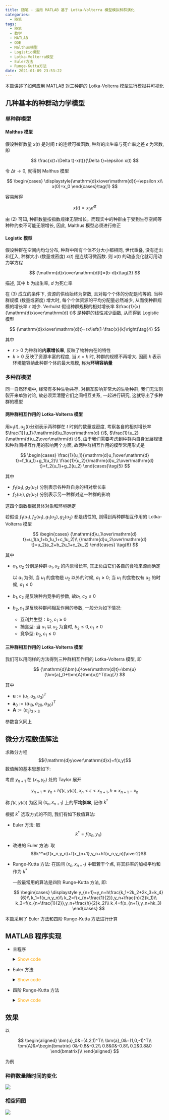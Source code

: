 ```yaml
---
title: 随笔 - 运用 MATLAB 基于 Lotka-Volterra 模型模拟种群演化
categories:
  - 随笔
tags:
  - 随笔
  - 数学
  - MATLAB
  - ODE
  - Malthus模型
  - Logistic模型
  - Lotka-Volterra模型
  - Euler方法
  - Runge-Kutta方法
date: 2021-01-09 23:53:22
---
```


本篇讲述了如何应用 MATLAB 对三种群的 Lotka-Volterra 模型进行模拟并可视化

<!-- more -->

## 几种基本的种群动力学模型

### 单种群模型

#### Malthus 模型

假设种群数量 $x(t)$ 是时间 $t$ 的连续可微函数, 种群的出生率与死亡率之差 $\epsilon$ 为常数, 即

$$
\frac{x(t+\Delta t)-x(t)}{\Delta t}=\epsilon x(t)
$$

令 $\Delta t\to 0$, 就得到 Malthus 模型

$$
\begin{cases}
  \displaystyle{\mathrm{d}x\over\mathrm{d}t}=\epsilon x\\
  x(0)=x_0
\end{cases}\tag{1}
$$

容易解得

$$
x(t)=x_0e^{\epsilon t}\tag{2}
$$

由 $\text{(2)}$ 可知, 种群数量按指数规律无限增长。而现实中的种群由于受到生存空间等种种约束不可能无限增长, 因此, Malthus 模型必须进行修正

#### Logistic 模型

假设种群在空间内均匀分布, 种群中所有个体不分大小都相同, 世代重叠, 没有迁出和迁入, 种群大小 (数量或密度) $x(t)$ 是连续可微函数. 则 $x(t)$ 的动态变化就可用动力学方程

$$
{\mathrm{d}x\over\mathrm{d}t}=(b-d)x\tag{3}
$$

描述, 其中 $b$ 为出生率, $d$ 为死亡率

在 $\text{(3)}$ 成立的条件下, 资源的供给始终为常数, 且对每个个体的分配是均等的. 当种群规模 (数量或密度) 增大时, 每个个体资源的平均分配量必然减少, 从而使种群规模的增长率 $\epsilon$ 减少. Verhulst 假设种群规模的相对增长率 $\frac{1}{x}{\mathrm{d}x\over\mathrm{d} t}$ 是种群的线性减少函数, 从而得到 Logistic 模型

$$
{\mathrm{d}x\over\mathrm{d}t}=rx\left(1-\frac{x}{k}\right)\tag{4}
$$

其中

- $r>0$ 为种群的**内禀增长率**, 反映了物种内在的特性
- $k>0$ 反映了资源丰富的程度, 当 $x=k$ 时, 种群的规模不再增大. 因而 $k$ 表示环境能容纳此种群个体的最大规模, 称为**环境容纳量**

### 多种群模型

同一自然环境中, 经常有多种生物共存, 对相互影响非常大的生物种群, 我们无法割裂开来单独讨论, 故必须弄清楚它们之间相互关系, 一起进行研究, 这就导出了多种群的模型

#### 两种群相互作用的 Lotka-Volterra 模型

用$u_1(t),u_2(t)$分别表示两种群在 $t$ 时刻的数量或密度, 考察各自的相对增长率 $\frac{1}{u_1}{\mathrm{d}u_1\over\mathrm{d} t}$, $\frac{1}{u_2}{\mathrm{d}u_2\over\mathrm{d} t}$, 由于我们需要考虑到种群内自身发展规律和种群间相互作用的影响两个方面, 故两种群相互作用的模型常用形式是

$$
\begin{cases}
  \frac{1}{u_1}{\mathrm{d}u_1\over\mathrm{d} t}=f_1(u_1)+g_1(u_2)\\
  \frac{1}{u_2}{\mathrm{d}u_2\over\mathrm{d} t}=f_2(u_1)+g_2(u_2)
\end{cases}\tag{5}
$$

其中

- $f_1(u_1),g_2(u_2)$ 分别表示各种群自身的相对增长率
- $f_2(u_1),g_1(u_2)$ 分别表示另一种群对这一种群的影响

这四个函数根据具体对象和环境确定

若假设 $f_1(u_1),f_2(u_1),g_1(u_2),g_2(u_2)$ 都是线性的, 则得到两种群相互作用的 Lotka-Volterra 模型

$$
\begin{cases}
  {\mathrm{d}u_1\over\mathrm{d} t}=u_1(a_1+b_1u_1+c_1u_2)\\
  {\mathrm{d}u_2\over\mathrm{d} t}=u_2(a_2+b_2u_1+c_2u_2)
\end{cases}
\tag{6}
$$

其中

- $a_1,a_2$ 分别是种群 $u_1,u_2$ 的内禀增长率, 其正负由它们各自的食物来源而确定

  以 $a_1$ 为例, 当 $u_1$ 的食物是 $u_2$ 以外的时候, $a_1\geqslant0$; 当 $u_1$ 的食物仅有 $u_2$ 的时候, $a_1\leqslant0$

- $b_1,c_2$ 是反映种内竞争的参数, 故$b_1,c_2\leqslant0$
- $b_2,c_1$ 是反映种群间相互作用的参数, 一般分为如下情况:
  - 互利共生型：$b_2,c_1\geqslant0$
  - 捕食型: 当 $u_1$ 以 $u_2$ 为食时, $b_2\leqslant0, c_1\geqslant0$
  - 竞争型: $b_2,c_1\leqslant0$

#### 三种群相互作用的 Lotka-Volterra 模型

我们可以用同样的方法得到三种群相互作用的 Lotka-Volterra 模型, 即

$$
{\mathrm{d}\bm{u}\over\mathrm{d}t}=\bm{u}(\bm{a}_0+\bm{A}\bm{u})^T\tag{7}
$$

其中

- $\bm{u}:=(u_1,u_2,u_3)^T$
- $\bm{a}_0:=(a_{10},a_{20},a_{30})^T$
- $\bm{A}:=(a_{ij})_{3\times3}$

参数含义同上

## 微分方程数值解法

求微分方程
$${\mathrm{d}y\over\mathrm{d}x}=f(x,y)$$
数值解的基本思想如下:

考虑 $y_{n+1}$ 在 $(x_n,y_n)$ 处的 Taylor 展开

$$
y_{n+1}=y_n+hf(\epsilon,y(\epsilon)),~x_n<\epsilon<x_{n+1},h=x_{n+1}-x_n
$$

称 $f(\epsilon,y(\epsilon))$ 为区间 $(x_n,x_{n+1})$ 上的**平均斜率**, 记作 $k^*$

根据 $k^*$ 选取方式的不同, 我们有如下数值算法:

- Euler 方法: 取
  $$k^*=f(x_n,y_n)$$
- 改进的 Euler 方法: 取
  $$k^*={f(x_n,y_n)+f(x_{n+1},y_n+hf(x_n,y_n))\over2}$$
- Runge-Kutta 方法: 在区间 $(x_n,x_{n+1})$ 中取若干个点, 将其斜率的加权平均和作为 $k^*$

  一般最常用的算法是四阶 Runge-Kutta 方法, 即:

  $$
  \begin{cases}
    \displaystyle y_{n+1}=y_n+h\frac{k_1+2k_2+2k_3+k_4}{6}\\
    k_1=f(x_n,y_n)\\
    k_2=f(x_{n+\frac{1}{2}},y_n+\frac{h}{2}k_1)\\
    k_3=f(x_{n+\frac{1}{2}},y_n+\frac{h}{2}k_2)\\
    k_4=f(x_{n+1},y_n+hk_3)
  \end{cases}
  $$

本篇采用了 Euler 方法和四阶 Runge-Kutta 方法进行计算

## MATLAB 程序实现

- 主程序
  <details>
  <summary><font color='orange'>Show code</font></summary>

  {% include_code lang:matlab draft-007/main.m %}

  </details>

- Euler 方法
  <details>
  <summary><font color='orange'>Show code</font></summary>

  {% include_code lang:matlab draft-007/euler_solve.m %}

  </details>

- 四阶 Runge-Kutta 方法
  <details>
  <summary><font color='orange'>Show code</font></summary>

  {% include_code lang:matlab draft-007/rk4_solve.m %}

  </details>

## 效果

以

$$
\begin{aligned}
  \bm{u}_0&=(4,2,1)^T\\
  \bm{a}_0&=(1,0,-1)^T\\
  \bm{A}&=\begin{bmatrix}
    0&-0.8&-0.2\\
    0.8&0&-0.8\\
    0.2&0.8&0
  \end{bmatrix}\\
\end{aligned}
$$

为例

### 种群数量随时间的变化

![](amount.svg)

### 相空间图

![](phase-space.svg)
